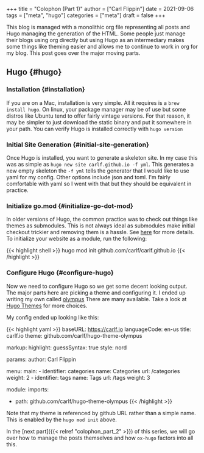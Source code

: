 +++
title = "Colophon (Part 1)"
author = ["Carl Flippin"]
date = 2021-09-06
tags = ["meta", "hugo"]
categories = ["meta"]
draft = false
+++

This blog is managed with a monolithic org file representing all posts and Hugo
managing the generation of the HTML. Some people just manage their blogs using
org directly but using Hugo as an intermediary makes some things like theming
easier and allows me to continue to work in org for my blog. This post goes over
the major moving parts.


## Hugo {#hugo}


### Installation {#installation}

If you are on a Mac, installation is very simple. All it requires is a `brew
install hugo`. On linux, your package manager may be of use but some distros
like Ubuntu tend to offer fairly vintage versions. For that reason, it may be
simpler to just download the static binary and put it somewhere in your path.
You can verify Hugo is installed correctly with `hugo version`


### Initial Site Generation {#initial-site-generation}

Once Hugo is installed, you want to generate a skeleton site. In my case this
was as simple as `hugo new site carlf.github.io -f yml`. This generates a new
empty skeleton the `-f yml` tells the generator that I would like to use yaml
for my config. Other options include json and toml. I'm fairly comfortable with
yaml so I went with that but they should be equivalent in practice.


### Initialize go.mod {#initialize-go-dot-mod}

In older versions of Hugo, the common practice was to check out things like
themes as submodules. This is not always ideal as submodules make initial
checkout trickier and removing them is a hassle. See
[here](<https://www.hugofordevelopers.com/articles/master-hugo-modules-managing-themes-as-modules/>)
for more details. To initialize your website as a module, run the following:

{{< highlight shell >}}
hugo mod init github.com/carlf/carlf.github.io
{{< /highlight >}}


### Configure Hugo {#configure-hugo}

Now we need to configure Hugo so we get some decent looking output. The major
parts here are picking a theme and configuring it. I ended up writing my own
called [olympus](<https://github.com/carlf/hugo-theme-olympus>) There are many
available. Take a look at [Hugo Themes](<https://themes.gohugo.io/>) for more
choices.

My config ended up looking like this:

{{< highlight yaml >}}
baseURL: https://carlf.io
languageCode: en-us
title: carlf.io
theme: github.com/carlf/hugo-theme-olympus

markup:
  highlight:
    guessSyntax: true
    style: nord

params:
  author: Carl Flippin

menu:
  main:
    - identifier: categories
      name: Categories
      url: /categories
      weight: 2
    - identifier: tags
      name: Tags
      url: /tags
      weight: 3

module:
  imports:
  - path: github.com/carlf/hugo-theme-olympus
{{< /highlight >}}

Note that my theme is referenced by github URL rather than a simple name. This
is enabled by the `hugo mod init` above.

In the [next part]({{< relref "colophon_part_2" >}}) of this series, we will go over how to manage the posts
themselves and how `ox-hugo` factors into all this.
